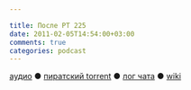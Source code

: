 ```yaml
---

title: После РТ 225
date: 2011-02-05T14:54:00+03:00
comments: true
categories: podcast
---
```

[аудио](http://cdn.radio-t.com/rt225post.mp3) ● [пиратский torrent](http://pirates.radio-t.com/torrents/rt225post.mp3.torrent) ● [лог чата](http://chat.radio-t.com/logs/radio-t-225.html) ● [wiki](http://wiki.radio-t.com/%D0%9F%D0%BE%D1%81%D0%BB%D0%B5_%D0%A0%D0%A2_225)<audio src="http://cdn.radio-t.com/rt225post.mp3" preload="none">
